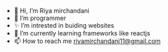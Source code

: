 - 👋 Hi, I’m Riya mirchandani
- 👀 I’m programmer 
- ✨ I’m intrested in buiding websites
- 🌱 I’m currently learning frameworks like reactjs
- 📫 How to reach me riyamirchandani11@gmail.com



<!---
riyamirchi/riyamirchi is a ✨ special ✨ repository because its `README.md` (this file) appears on your GitHub profile.
You can click the Preview link to take a look at your changes.
--->
